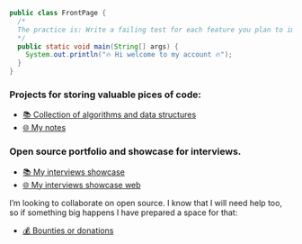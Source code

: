 ```java
public class FrontPage {
  /*
  The practice is: Write a failing test for each feature you plan to implement. Run the test and see it fail. Then implement the feature until the test succeeds. Refactor now and begin again.
  */
  public static void main(String[] args) {
    System.out.println("🔥 Hi welcome to my account 🔥");
  }
}
```
### Projects for storing valuable pices of code:
- [📚 Collection of algorithms and data structures](https://github.com/juanmanuelgg/ancheta)
- [🌐 My notes](https://juanmanuelgg.github.io)

### Open source portfolio and showcase for interviews.
- [📚 My interviews showcase](https://github.com/juanmanuelgg/entrevistas)
- [🌐 My interviews showcase web](https://juanmanuelgg.herokuapp.com)

I’m looking to collaborate on open source. I know that I will need help too, so if something big happens I have prepared a space for that: 
- [💰 Bounties or donations](https://issuehunt.io/u/juanmanuelgg/repositories)
